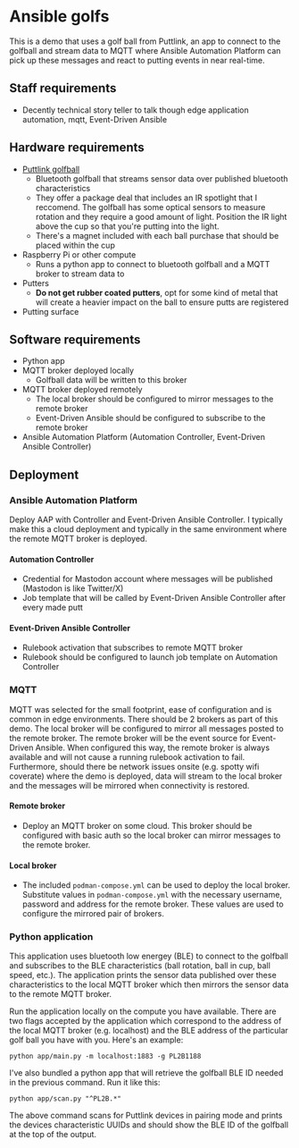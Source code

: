 # Ansible golfs
This is a demo that uses a golf ball from Puttlink, an app to connect to the golfball and stream data to MQTT where Ansible Automation Platform can pick up these messages and react to putting events in near real-time.

## Staff requirements
- Decently technical story teller to talk though edge application automation, mqtt, Event-Driven Ansible 

## Hardware requirements
- [Puttlink golfball](https://www.puttlink.com/shop)
    - Bluetooth golfball that streams sensor data over published bluetooth characteristics
    - They offer a package deal that includes an IR spotlight that I reccomend. The golfball has some optical sensors to measure rotation and they require a good amount of light. Position the IR light above the cup so that you're putting into the light.
    - There's a magnet included with each ball purchase that should be placed within the cup
- Raspberry Pi or other compute
    - Runs a python app to connect to bluetooth golfball and a MQTT broker to stream data to
- Putters
    - **Do not get rubber coated putters**, opt for some kind of metal that will create a heavier impact on the ball to ensure putts are registered
- Putting surface

## Software requirements
- Python app
- MQTT broker deployed locally
    - Golfball data will be written to this broker
- MQTT broker deployed remotely
    - The local broker should be configured to mirror messages to the remote broker
    - Event-Driven Ansible should be configured to subscribe to the remote broker
- Ansible Automation Platform (Automation Controller, Event-Driven Ansible Controller)

## Deployment
### Ansible Automation Platform
Deploy AAP with Controller and Event-Driven Ansible Controller. I typically make this a cloud deployment and typically in the same environment where the remote MQTT broker is deployed.
#### Automation Controller
- Credential for Mastodon account where messages will be published (Mastodon is like Twitter/X)
- Job template that will be called by Event-Driven Ansible Controller after every made putt

#### Event-Driven Ansible Controller
- Rulebook activation that subscribes to remote MQTT broker
- Rulebook should be configured to launch job template on Automation Controller

### MQTT
MQTT was selected for the small footprint, ease of configuration and is common in edge environments. There should be 2 brokers as part of this demo. The local broker will be configured to mirror all messages posted to the remote broker. The remote broker will be the event source for Event-Driven Ansible. When configured this way, the remote broker is always available and will not cause a running rulebook activation to fail. Furthermore, should there be network issues onsite (e.g. spotty wifi coverate) where the demo is deployed, data will stream to the local broker and the messages will be mirrored when connectivity is restored. 
#### Remote broker
- Deploy an MQTT broker on some cloud. This broker should be configured with basic auth so the local broker can mirror messages to the remote broker.
#### Local broker
- The included `podman-compose.yml` can be used to deploy the local broker. Substitute values in `podman-compose.yml` with the necessary username, password and address for the remote broker. These values are used to configure the mirrored pair of brokers. 

### Python application
This application uses bluetooth low energey (BLE) to connect to the golfball and subscribes to the BLE characteristics (ball rotation, ball in cup, ball speed, etc.). The application prints the sensor data published over these characteristics to the local MQTT broker which then mirrors the sensor data to the remote MQTT broker.

Run the application locally on the compute you have available. There are two flags accepted by the application which correspond to the address of the local MQTT broker (e.g. localhost) and the BLE address of the particular golf ball you have with you. Here's an example:

~~~
python app/main.py -m localhost:1883 -g PL2B1188
~~~

I've also bundled a python app that will retrieve the golfball BLE ID needed in the previous command. Run it like this:
~~~
python app/scan.py "^PL2B.*"
~~~
The above command scans for Puttlink devices in pairing mode and prints the devices characteristic UUIDs and should show the BLE ID of the golfball at the top of the output.
